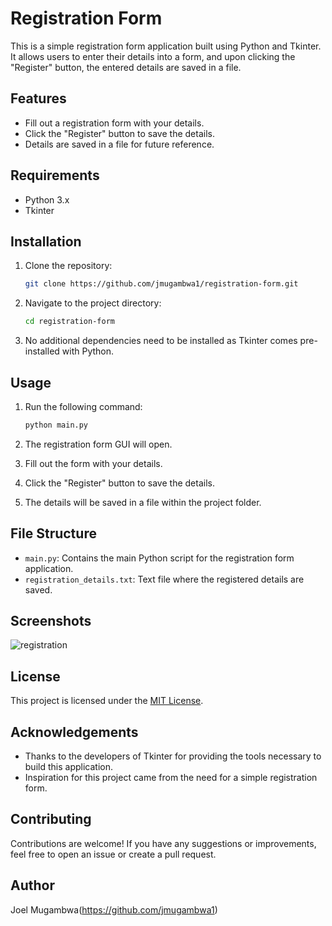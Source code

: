 # Registration Form

This is a simple registration form application built using Python and Tkinter. It allows users to enter their details into a form, and upon clicking the "Register" button, the entered details are saved in a file.

## Features

- Fill out a registration form with your details.
- Click the "Register" button to save the details.
- Details are saved in a file for future reference.

## Requirements

- Python 3.x
- Tkinter

## Installation

1. Clone the repository:

    ```bash
    git clone https://github.com/jmugambwa1/registration-form.git
    ```

2. Navigate to the project directory:

    ```bash
    cd registration-form
    ```

3. No additional dependencies need to be installed as Tkinter comes pre-installed with Python.

## Usage

1. Run the following command:

    ```bash
    python main.py
    ```

2. The registration form GUI will open.
3. Fill out the form with your details.
4. Click the "Register" button to save the details.
5. The details will be saved in a file within the project folder.

## File Structure

- `main.py`: Contains the main Python script for the registration form application.
- `registration_details.txt`: Text file where the registered details are saved.

## Screenshots

![registration](https://github.com/jmugambwa1/registration-form/assets/157279590/11b7a9d1-296d-4b97-90ce-103f7efd5fbc)


## License

This project is licensed under the [MIT License](LICENSE).

## Acknowledgements

- Thanks to the developers of Tkinter for providing the tools necessary to build this application.
- Inspiration for this project came from the need for a simple registration form.

## Contributing

Contributions are welcome! If you have any suggestions or improvements, feel free to open an issue or create a pull request.

## Author

Joel Mugambwa(https://github.com/jmugambwa1)
